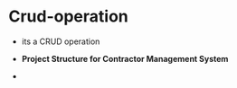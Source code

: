 # Crud-operation
- its a CRUD operation

- **Project Structure for Contractor Management System**

- 
